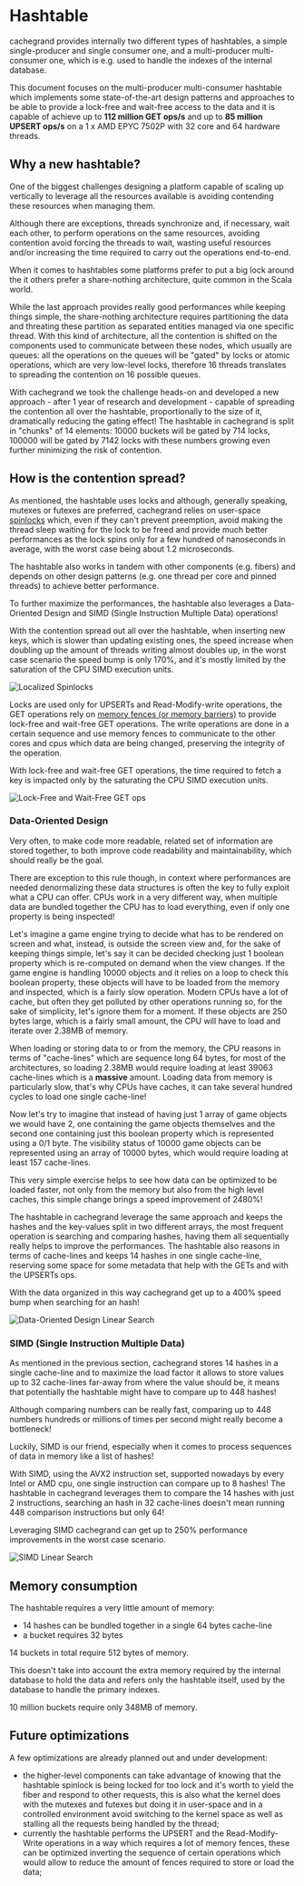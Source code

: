 Hashtable
=========

cachegrand provides internally two different types of hashtables, a simple single-producer and single consumer one, and a multi-producer multi-consumer one, which is e.g. used to handle the indexes of the internal database.

This document focuses on the multi-producer multi-consumer hashtable which implements some state-of-the-art design patterns and approaches to be able to provide a lock-free and wait-free access to the data and it is capable of achieve up to **112 million GET ops/s** and up to **85 million UPSERT ops/s** on a 1 x AMD EPYC 7502P with 32 core and 64 hardware threads.

## Why a new hashtable?

One of the biggest challenges designing a platform capable of scaling up vertically to leverage all the resources available is avoiding contending these resources when managing them.

Although there are exceptions, threads synchronize and, if necessary, wait each other, to perform operations on the same resources, avoiding contention avoid forcing the threads to wait, wasting useful resources and/or increasing the time required to carry out the operations end-to-end.

When it comes to hashtables some platforms prefer to put a big lock around the it others prefer a share-nothing architecture, quite common in the Scala world.

While the last approach provides really good performances while keeping things simple, the share-nothing architecture requires partitioning the data and threating these partition as separated entities managed via one specific thread.
With this kind of architecture, all the contention is shifted on the components used to communicate between these nodes, which usually are queues: all the operations on the queues will be "gated" by locks or atomic operations, which are very low-level locks, therefore 16 threads translates to spreading the contention on 16 possible queues.

With cachegrand we took the challenge heads-on and developed a new approach - after 1 year of research and development - capable of spreading the contention all over the hashtable, proportionally to the size of it, dramatically reducing the gating effect!
The hashtable in cachegrand is split in "chunks" of 14 elements: 10000 buckets will be gated by 714 locks, 100000 will be gated by 7142 locks with these numbers growing even further minimizing the risk of contention.

## How is the contention spread?

As mentioned, the hashtable uses locks and although, generally speaking, mutexes or futexes are preferred, cachegrand relies on user-space [spinlocks](https://en.wikipedia.org/wiki/Spinlock) which, even if they can't prevent preemption, avoid making the thread sleep waiting for the lock to be freed and provide much better performances as the lock spins only for a few hundred of nanoseconds in average, with the worst case being about 1.2 microseconds.

The hashtable also works in tandem with other components (e.g. fibers) and depends on other design patterns (e.g. one thread per core and pinned threads) to achieve better performance.

To further maximize the performances, the hashtable also leverages a Data-Oriented Design and SIMD (Single Instruction Multiple Data) operations!

With the contention spread out all over the hashtable, when inserting new keys, which is slower than updating existing ones, the speed increase when doubling up the amount of threads writing almost doubles up, in the worst case scenario the speed bump is only 170%, and it's mostly limited by the saturation of the CPU SIMD execution units.

![Localized Spinlocks](../images/architecture-hashtable-localized-spinlocks.png)

Locks are used only for UPSERTs and Read-Modify-write operations, the GET operations rely on [memory fences (or memory barriers)](https://en.wikipedia.org/wiki/Memory_barrier) to provide lock-free and wait-free GET operations.
The write operations are done in a certain sequence and use memory fences to communicate to the other cores and cpus which data are being changed, preserving the integrity of the operation.

With lock-free and wait-free GET operations, the time required to fetch a key is impacted only by the saturating the CPU SIMD execution units.

![Lock-Free and Wait-Free GET ops](../images/architecture-hashtable-lockless-wait-free-get-ops.png)

### Data-Oriented Design

Very often, to make code more readable, related set of information are stored together, to both improve code readability and maintainability, which should really be the goal.

There are exception to this rule though, in context where performances are needed denormalizing these data structures is often the key to fully exploit what a CPU can offer.
CPUs work in a very different way, when multiple data are bundled together the CPU has to load everything, even if only one property is being inspected!

Let's imagine a game engine trying to decide what has to be rendered on screen and what, instead, is outside the screen view and, for the sake of keeping things simple, let's say it can be decided checking just 1 boolean property which is re-computed on demand when the view changes.
If the game engine is handling 10000 objects and it relies on a loop to check this boolean property, these objects will have to be loaded from the memory and inspected, which is a fairly slow operation. Modern CPUs have a lot of cache, but often they get polluted by other operations running so, for the sake of simplicity, let's ignore them for a moment.
If these objects are 250 bytes large, which is a fairly small amount, the CPU will have to load and iterate over 2.38MB of memory.

When loading or storing data to or from the memory, the CPU reasons in terms of "cache-lines" which are sequence long 64 bytes, for most of the architectures, so loading 2.38MB would require loading at least 39063 cache-lines which is a **massive** amount.
Loading data from memory is particularly slow, that's why CPUs have caches, it can take several hundred cycles to load one single cache-line!

Now let's try to imagine that instead of having just 1 array of game objects we would have 2, one containing the game objects themselves and the second one containing just this boolean property which is represented using a 0/1 byte.
The visibility status of 10000 game objects can be represented using an array of 10000 bytes, which would require loading at least 157 cache-lines.

This very simple exercise helps to see how data can be optimized to be loaded faster, not only from the memory but also from the high level caches, this simple change brings a speed improvement of 2480%!

The hashtable in cachegrand leverage the same approach and keeps the hashes and the key-values split in two different arrays, the most frequent operation is searching and comparing hashes, having them all sequentially really helps to improve the performances.
The hashtable also reasons in terms of cache-lines and keeps 14 hashes in one single cache-line, reserving some space for some metadata that help with the GETs and with the UPSERTs ops.

With the data organized in this way cachegrand get up to a 400% speed bump when searching for an hash!

![Data-Oriented Design Linear Search](../images/architecture-hashtable-dod-linear-search.png)

### SIMD (Single Instruction Multiple Data)

As mentioned in the previous section, cachegrand stores 14 hashes in a single cache-line and to maximize the load factor it allows to store values up to 32 cache-lines far-away from where the value should be, it means that potentially the hashtable might have to compare up to 448 hashes!

Although comparing numbers can be really fast, comparing up to 448 numbers hundreds or millions of times per second might really become a bottleneck!

Luckily, SIMD is our friend, especially when it comes to process sequences of data in memory like a list of hashes!

With SIMD, using the AVX2 instruction set, supported nowadays by every Intel or AMD cpu, one single instruction can compare up to 8 hashes! The hashtable in cachegrand leverages them to compare the 14 hashes with just 2 instructions, searching an hash in 32 cache-lines doesn't mean running 448 comparison instructions but only 64!

Leveraging SIMD cachegrand can get up to 250% performance improvements in the worst case scenario.

![SIMD Linear Search](../images/architecture-hashtable-simd-linear-search.png)

## Memory consumption

The hashtable requires a very little amount of memory:
- 14 hashes can be bundled together in a single 64 bytes cache-line
- a bucket requires 32 bytes

14 buckets in total require 512 bytes of memory.

This doesn't take into account the extra memory required by the internal database to hold the data and refers only the hashtable itself, used by the database to handle the primary indexes.

10 million buckets require only 348MB of memory.

## Future optimizations

A few optimizations are already planned out and under development:
- the higher-level components can take advantage of knowing that the hashtable spinlock is being locked for too lock and it's worth to yield the fiber and respond to other requests, this is also what the kernel does with the mutexes and futexes but doing it in user-space and in a controlled environment avoid switching to the kernel space as well as stalling all the requests being handled by the thread;
- currently the hashtable performs the UPSERT and the Read-Modify-Write operations in a way which requires a lot of memory fences, these can be optimized inverting the sequence of certain operations which would allow to reduce the amount of fences required to store or load the data;

